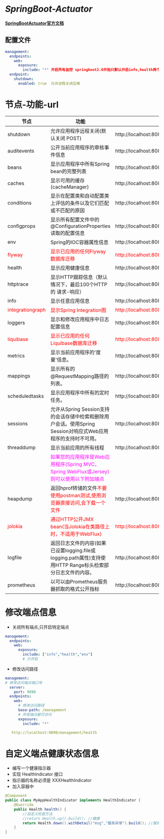# ***SpringBoot-Actuator***

**[SpringBootActuator官方文档](https://docs.spring.io/spring-boot/docs/2.1.2.RELEASE/reference/htmlsingle/#production-ready)**

## **配置文件**
```yml
management:
  endpoints:
    web:
      exposure:
        include: "*" 开启所有监控 springboot2.0开始只默认开启info,health两个节点
  endpoint:
    shutdown:
      enabled: true  允许远程关闭应用
```

# **节点-功能-url**


| 节点 |功能|访问url|
|---|---|---|
|shutdown|允许应用程序远程关闭(默认关闭 POST)| http://localhost:8080/actuator/shutdown|
| auditevents |公开当前应用程序的审核事件信息|http://localhost:8080/actuator/auditevents|
|beans|显示应用程序中所有Spring bean的完整列表|http://localhost:8080/actuator/beans|
|caches|显示可用的缓存(cacheManager)|http://localhost:8080/actuator/caches|
|conditions|显示在配置类和自动配置类上评估的条件以及它们匹配或不匹配的原因|http://localhost:8080/actuator/conditions|
|configprops|显示所有配置文件中的@ConfigurationProperties读取的配置信息|http://localhost:8080/actuator/configprops|
|env|Spring的IOC容器属性信息|http://localhost:8080/actuator/env|
|<font color=red>flyway</font>|<font color=red>显示已应用的任何Flyway数据库迁移</font>|<font color=red>http://localhost:8080/actuator/flyway</font>|
|health|显示应用健康信息|http://localhost:8080/actuator/health|
|httptrace|显示HTTP跟踪信息（默认情况下，最后100个HTTP 的 请求-响应）|http://localhost:8080/actuator/httptrace|
|info|显示任意应用信息|http://localhost:8080/actuator/info|
|<font color=red>integrationgraph</font>|<font color=red>显示Spring Integration图</font>|<font color=red>http://localhost:8080/actuator/integrationgraph</font>|
|loggers|显示和修改应用程序中日志配置信息|http://localhost:8080/actuator/loggers|
|<font color=red>liquibase</font>|<font color=red>显示已应用的任何Liquibase数据库迁移</font>|<font color=red>http://localhost:8080/actuator/liquibase</font>|
|metrics|显示当前应用程序的'度量'信息。|http://localhost:8080/actuator/metrics|
|mappings|显示所有的@RequestMapping路径的列表。|http://localhost:8080/actuator/mapping|
|scheduledtasks|显示应用程序中所有的定时任务。|http://localhost:8080/actuator/scheduledtasks|
|sessions|允许从Spring Session支持的会话存储中检索和删除用户会话。使用Spring Session对响应式Web应用程序的支持时不可用。|http://localhost:8080/actuator/session|
|threaddump|显示当前应用的所有线程|http://localhost:8080/actuator/threaddump|
||<font color=#FF00FF>如果您的应用程序是Web应用程序(Spring MVC，Spring WebFlux或Jersey)则可以使用以下附加端点</font>||
|heapdump|返回hprof转储的文件<font color=red>不要使用postman测试,使用浏览器直接访问,会下载一个文件</font>|http://localhost:8080/actuator/heapdump|
|<font color=red>jolokia</font>|<font color=red>通过HTTP公开JMX bean(当Jolokia在类路径上时，不适用于WebFlux)</font>|<font color=red>http://localhost:8080/actuator/jolokia|通过HTTP公开JMX bean(当Jolokia在类路径上时，不适用于WebFlux)</font>|
|logfile|返回日志文件的内容(如果已设置logging.file或logging.path属性)支持使用HTTP Range标头检索部分日志文件的内容。|http://localhost:8080/actuator/logfile|
|prometheus|以可以由Prometheus服务器抓取的格式公开指标|http://localhost:8080/actuator/prometheus|

# **修改端点信息**
* 关闭所有端点,只开启特定端点
```yml
management:
  endpoints:
    web:
      exposure:
        include: ["info","health","env"]
        # 只开启
```

* 修改访问路径
```yml
management:
# 修改访问端点端口号
  server:
    port: 9090
  endpoints:
    web:
      # 修改访问路径
      base-path: /management
      # 所有端点都可访问
      exposure:
        include: "*"

   http://localhost:9090/management/health
```

# **自定义端点健康状态信息**
* 编写一个健康指示器
* 实现 HealthIndicator 接口
* 指示器的名称必须是 XXXHealthIndicator
* 加入容器中
```java
@Component
public class MyAppHealthIndicator implements HealthIndicator {
    @Override
    public Health health() {
        //自定义检查方法
        //return Health.up().build(); //健康
        return Health.down().withDetail("msg","服务异常").build(); //服务异常
    }
}
```
